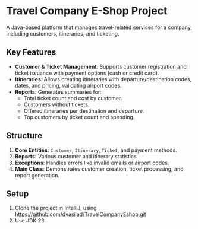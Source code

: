 # Travel Company E-Shop Project

A Java-based platform that manages travel-related services for a company, including customers, itineraries, and ticketing.

## Key Features

- **Customer & Ticket Management**: Supports customer registration and ticket issuance with payment options (cash or credit card).
- **Itineraries**: Allows creating itineraries with departure/destination codes, dates, and pricing, validating airport codes.
- **Reports**: Generates summaries for:
    - Total ticket count and cost by customer.
    - Customers without tickets.
    - Offered itineraries per destination and departure.
    - Top customers by ticket count and spending.

## Structure

1. **Core Entities**: `Customer`, `Itinerary`, `Ticket`, and payment methods.
2. **Reports**: Various customer and itinerary statistics.
3. **Exceptions**: Handles errors like invalid emails or airport codes.
4. **Main Class**: Demonstrates customer creation, ticket processing, and report generation.

## Setup

1. Clone the project in IntelliJ, using https://github.com/dvasilad/TravelCompanyEshop.git
2. Use JDK 23.
